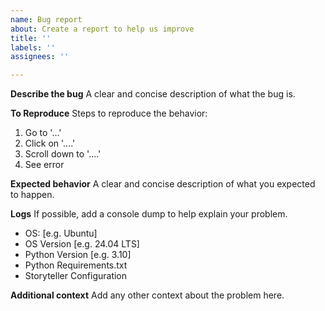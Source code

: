 ```yaml
---
name: Bug report
about: Create a report to help us improve
title: ''
labels: ''
assignees: ''

---
```


**Describe the bug**
A clear and concise description of what the bug is.

**To Reproduce**
Steps to reproduce the behavior:
1. Go to '...'
2. Click on '....'
3. Scroll down to '....'
4. See error

**Expected behavior**
A clear and concise description of what you expected to happen.

**Logs**
If possible, add a console dump to help explain your problem.

 - OS: [e.g. Ubuntu]
 - OS Version [e.g. 24.04 LTS]
 - Python Version [e.g. 3.10]
 - Python Requirements.txt
 - Storyteller Configuration

**Additional context**
Add any other context about the problem here.
